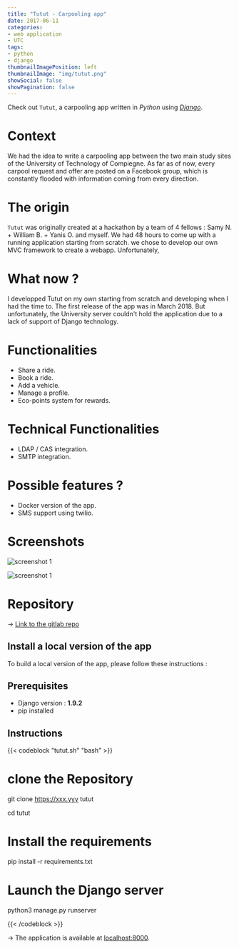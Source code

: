 ```yaml
---
title: "Tutut - Carpooling app"
date: 2017-06-11
categories:
- web application
- UTC
tags:
- python
- django
thumbnailImagePosition: left
thumbnailImage: "img/tutut.png"
showSocial: false
showPagination: false
---
```


Check out `Tutut`, a carpooling app written in *Python* using [*Django*](https://www.djangoproject.com/).
<!--more-->


# Context

We had the idea to write a carpooling app between the two main study sites of the University of Technology of Compiegne. As far as of now, every carpool request and offer are posted on a Facebook group, which is constantly flooded with information coming from every direction.

# The origin

`Tutut` was originally created at a hackathon by a team of 4 fellows : Samy N. + William B. + Yanis O. and myself. We had 48 hours to come up with a running application starting from scratch. we chose to develop our own MVC framework to create a webapp. Unfortunately,

# What now ?

I developped Tutut on my own starting from scratch and developing when I had the time to.
The first release of the app was in March 2018. But unfortunately, the University server couldn't hold the application due to a lack of support of Django technology.

# Functionalities

* Share a ride.
* Book a ride.
* Add a vehicle.
* Manage a profile.
* Eco-points system for rewards.

# Technical Functionalities

* LDAP / CAS integration.
* SMTP integration.

# Possible features ?

* Docker version of the app.
* SMS support using twilio.


# Screenshots

![screenshot 1](showcase.png)

![screenshot 1](img/showcase.png)

# Repository

&rightarrow; [Link to the gitlab repo](http://xxx.yyy)

## Install a local version of the app

To build a local version of the app, please follow these instructions :


## Prerequisites

* Django version : **1.9.2**
* pip installed

## Instructions

{{< codeblock "tutut.sh" "bash" >}}

# clone the Repository
git clone https://xxx.yyy tutut

cd tutut

# Install the requirements
pip install -r requirements.txt

# Launch the Django server
python3 manage.py runserver

{{< /codeblock >}}


&rightarrow; The application is available at [localhost:8000](localhost:8000).
